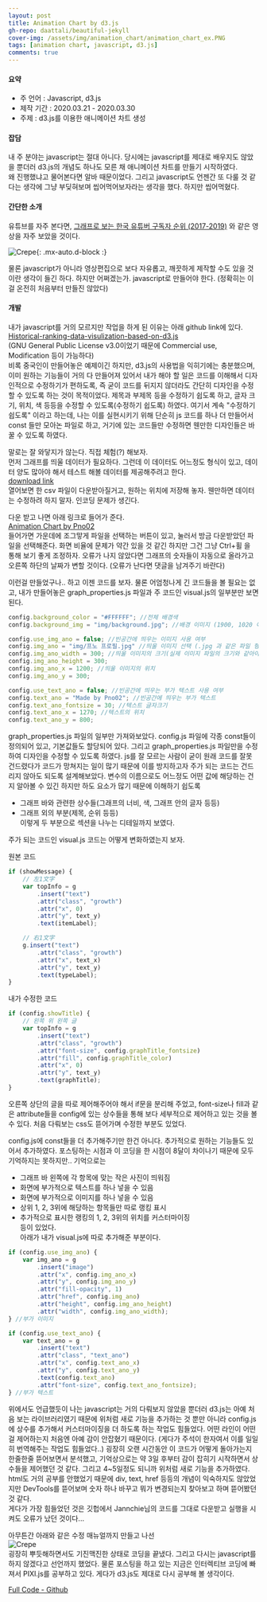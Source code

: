 ```yaml
---
layout: post
title: Animation Chart by d3.js
gh-repo: daattali/beautiful-jekyll
cover-img: /assets/img/animation_chart/animation_chart_ex.PNG
tags: [animation chart, javascript, d3.js]
comments: true
---
```


#### 요약

- 주 언어 : Javascript, d3.js
- 제작 기간 : 2020.03.21 - 2020.03.30
- 주제 : d3.js를 이용한 애니메이션 차트 생성

#### 잡담

내 주 분야는 javascript는 절대 아니다. 당시에는 javascript를 제대로 배우지도 않았을 뿐더러 
d3.js의 개념도 하나도 모른 채 애니메이션 차트를 만들기 시작하였다.   
왜 진행했냐고 물어본다면 알바 때문이었다. 그리고 javascript도 언젠간 또 다룰 것 같다는 생각에 
그냥 부딪혀보며 씹어먹어보자라는 생각을 했다. 하지만 씹어먹혔다.   

#### 간단한 소개   

유튜브를 자주 본다면, [그래프로 보는 한국 유튜버 구독자 순위 (2017-2019)](https://www.youtube.com/watch?v=OEo6KzvSFpI&ab_channel=MDM) 와 같은 영상을 자주 보았을 것이다.    

![Crepe](/assets/img/animation_chart/chart_example_in_youtube.PNG){: .mx-auto.d-block :}

물론 javascript가 아니라 영상편집으로 보다 자유롭고, 깨끗하게 제작할 수도 있을 것이란 생각이 들긴 하다. 
하지만 어쩌겠는가. javascript로 만들어야 한다. (정확히는 이걸 온전히 처음부터 만들진 않았다)   

#### 개발   

내가 javascript를 거의 모르지만 작업을 하게 된 이유는 아래 github link에 있다.   
[Historical-ranking-data-visulization-based-on-d3.js](https://github.com/Jannchie/Historical-ranking-data-visualization-based-on-d3.js.git)   
(GNU General Public License v3.0이었기 때문에 Commercial use, Modification 등이 가능하다)   
비록 중국인이 만들어놓은 예제이긴 하지만, d3.js의 사용법을 익히기에는 충분했으며, 
이미 원하는 기능들이 거의 다 만들어져 있어서 내가 해야 할 일은 코드를 이해해서 
디자인적으로 수정하기가 편하도록, 즉 굳이 코드를 뒤지지 않더라도 간단히 디자인을 
수정할 수 있도록 하는 것이 목적이었다. 제목과 부제목 등을 수정하기 쉽도록 하고, 
글자 크기, 위치, 색 등등을 수정할 수 있도록(수정하기 쉽도록) 하였다. 여기서 계속 
"수정하기 쉽도록" 이라고 하는데, 나는 이를 실현시키기 위해 단순히 js 코드를 하나 더 
만들어서 const 들만 모아논 파일로 하고, 거기에 있는 코드들만 수정하면 웬만한 디자인들은 
바꿀 수 있도록 하였다.   

말로는 잘 와닿지가 않는다. 직접 체험(?) 해보자.   
먼저 그래프를 띄울 데이터가 필요하다. 그런데 이 데이터도 어느정도 형식이 있고, 데이터 양도 많아야 해서 
테스트 해볼 데이터를 제공해주려고 한다.   
[download link](https://drive.google.com/uc?export=download&id=18mLfG2slJH3wbRQ_up7OM5FZ22b9H-Sj)   
열어보면 한 csv 파일이 다운받아질거고, 원하는 위치에 저장해 놓자. 웬만하면 데이터는 
수정하려 하지 말자. 인코딩 문제가 생긴다.   

다운 받고 나면 아래 링크로 들어가 준다.   
[Animation Chart by Pno02](/assets/animation_chart/bargraph.html)   
들어가면 가운데에 조그맣게 파일을 선택하는 버튼이 있고, 눌러서 방금 다운받았던 파일을 선택해준다. 
화면 비율에 문제가 약간 있을 것 같긴 하지만 그건 그냥 Ctrl+휠 을 통해 보기 좋게 조정하자. 
오류가 나지 않았다면 그래프의 숫자들이 자동으로 올라가고 오른쪽 하단의 날짜가 변할 것이다. (오류가 난다면 댓글을 남겨주기 바란다)   

이런걸 만들었구나.. 하고 이젠 코드를 보자. 물론 어엄청나게 긴 코드들을 볼 필요는 없고, 
내가 만들어놓은 graph_properties.js 파일과 주 코드인 visual.js의 일부분만 보면 된다.   
```javascript
config.background_color = "#FFFFFF"; //전체 배경색
config.background_img = "img/background.jpg"; //배경 이미지 (1900, 1020 이미지 적극 권장(아닐 경우 이미지 배치가 이상해집니다(자동 확대 및 축소 불가)))

config.use_img_ano = false; //빈공간에 띄우는 이미지 사용 여부
config.img_ano = "img/프노 프로필.jpg" //띄울 이미지 선택 (.jpg 과 같은 파일 형식 반드시 붙여주세요)
config.img_ano_width = 300; //띄울 이미지의 크기(실제 이미지 파일의 크기와 같아야 위치 선정이 올바르게 됩니다)
config.img_ano_height = 300;
config.img_ano_x = 1200; //띄울 이미지의 위치
config.img_ano_y = 300;

config.use_text_ano = false; //빈공간에 띄우는 부가 텍스트 사용 여부
config.text_ano = "Made by Pno02"; //빈공간에 띄우는 부가 텍스트
config.text_ano_fontsize = 30; //텍스트 글자크기
config.text_ano_x = 1270; //텍스트의 위치
config.text_ano_y = 800;
```
graph_properties.js 파일의 일부만 가져와보았다. config.js 파일에 각종 const들이 정의되어 있고, 기본값들도 할당되어 있다. 
그리고 graph_properties.js 파일만을 수정하여 디자인을 수정할 수 있도록 하였다. js를 잘 모르는 사람이 
굳이 원래 코드를 잘못 건드렸다가 코드가 망쳐지는 일이 많기 때문에 이를 방지하고자 주가 되는 코드는 건드리지 
않아도 되도록 설계해보았다. 변수의 이름으로도 어느정도 어떤 값에 해당하는 건지 알아볼 수 있긴 하지만 하도 요소가 
많기 때문에 이해하기 쉽도록   
- 그래프 바와 관련한 상수들(그래프의 너비, 색, 그래프 안의 글자 등등)
- 그래프 외의 부분(제목, 순위 등등)   
이렇게 두 부분으로 섹션을 나누는 디테일까지 보였다.   

주가 되는 코드인 visual.js 코드는 어떻게 변화하였는지 보자.   

원본 코드   
```javascript
if (showMessage) {
    // 左1文字
    var topInfo = g
        .insert("text")
        .attr("class", "growth")
        .attr("x", 0)
        .attr("y", text_y)
        .text(itemLabel);

    // 右1文字
    g.insert("text")
        .attr("class", "growth")
        .attr("x", text_x)
        .attr("y", text_y)
        .text(typeLabel);
}
```
내가 수정한 코드   
```javascript
if (config.showTitle) {
    // 왼쪽 위 왼쪽 글
    var topInfo = g
        .insert("text")
        .attr("class", "growth")
        .attr("font-size", config.graphTitle_fontsize)
        .attr("fill", config.graphTitle_color)
        .attr("x", 0)
        .attr("y", text_y)
        .text(graphTitle);
}
```
오른쪽 상단의 글을 따로 제어해주어야 해서 if문을 분리해 주었고, font-size나 
fill과 같은 attribute들을 config에 있는 상수들을 통해 보다 세부적으로 
제어하고 있는 것을 볼 수 있다. 처음 다뤄보는 css도 뜯어가며 수정한 부분도 있었다.    

config.js에 const들을 더 추가해주기만 한건 아니다. 추가적으로 원하는 기능들도 
있어서 추가하였다. 포스팅하는 시점과 이 코딩을 한 시점이 8달이 차이나기 때문에 
모두 기억하지는 못하지만.. 기억으로는   
- 그래프 바 왼쪽에 각 항목에 맞는 작은 사진이 띄워짐
- 화면에 부가적으로 텍스트를 하나 넣을 수 있음
- 화면에 부가적으로 이미지를 하나 넣을 수 있음
- 상위 1, 2, 3위에 해당하는 항목들만 따로 랭킹 표시
- 추가적으로 표시한 랭킹의 1, 2, 3위의 위치를 커스터마이징   
등이 있었다.    
아래가 내가 visual.js에 따로 추가해준 부분이다.    

```javascript
if (config.use_img_ano) {
    var img_ano = g
        .insert("image")
        .attr("x", config.img_ano_x)
        .attr("y", config.img_ano_y)
        .attr("fill-opacity", 1)
        .attr("href", config.img_ano)
        .attr("height", config.img_ano_height)
        .attr("width", config.img_ano_width);
} //부가 이미지

if (config.use_text_ano) {
    var text_ano = g
        .insert("text")
        .attr("class", "text_ano")
        .attr("x", config.text_ano_x)
        .attr("y", config.text_ano_y)
        .text(config.text_ano)
        .attr("font-size", config.text_ano_fontsize);
} //부가 텍스트
```   

위에서도 언급했듯이 나는 javascript는 거의 다뤄보지 않았을 뿐더러 d3.js는 아예 
처음 보는 라이브러리였기 때문에 위처럼 새로 기능을 추가하는 것 뿐만 아니라 config.js에 
상수를 추가해서 커스터마이징을 더 하도록 하는 작업도 힘들었다. 어떤 라인이 어떤걸 제어하는지 
처음엔 아예 감이 안잡혔기 때문이다. (게다가 주석이 한자여서 이를 일일히 번역해주는 작업도 힘들었다..) 
굉장히 오랜 시간동안 이 코드가 어떻게 돌아가는지 한줄한줄 뜯어보면서 분석했고, 기억상으로는 약 3일 후부터 
감이 잡히기 시작하면서 상수들을 제어했던 것 같다. 그리고 4~5일정도 되니까 위처럼 새로 기능을 추가하였다. 
html도 거의 공부를 안했었기 때문에 div, text, href 등등의 개념이 익숙하지도 않았었지만 DevTools를 뜯어보며 
숫자 하나 바꾸고 뭐가 변경되는지 찾아보고 하며 뜯어봤던 것 같다.     
게다가 가장 힘들었던 것은 깃헙에서 Jannchie님의 코드를 그대로 다운받고 실행을 시켜도 오류가 났던 것이다...   

아무튼간 아래와 같은 수정 매뉴얼까지 만들고 나선   
![Crepe](/assets/img/animation_chart/modification_manual.PNG)   
굉장히 뿌듯해하면서도 기진맥진한 상태로 코딩을 끝냈다. 그리고 다시는 javascript를 하지 않겠다고 
선언까지 했었다. 물론 포스팅을 하고 있는 지금은 인터렉티브 코딩에 빠져서 PIXI.js를 공부하고 있다. 
게다가 d3.js도 제대로 다시 공부해 볼 생각이다.   

[Full Code - Github](https://github.com/BranKein/Animation_chart_based_on_d3.js_by_Pno02.git)